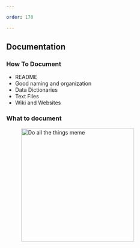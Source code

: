 ```yaml
---

order: 170

---
```


## Documentation
<div>
  <div class="two-col left">
    <h3>How To Document</h3>
    <ul>
        <li>README</li>
        <li>Good naming and organization</li>
        <li>Data Dictionaries</li>
        <li>Text Files</li>
        <li>Wiki and Websites</li>
    </ul>
  </div>
  <div class="two-col right">
    <h3>What to document</h3>
    <figure>
      <img src="{{ site.baseurl }}/assets/img/slides/do_all_the_things.png" 
           alt="Do all the things meme" width="300" />
    </figure>
  </div>
</div>

    








